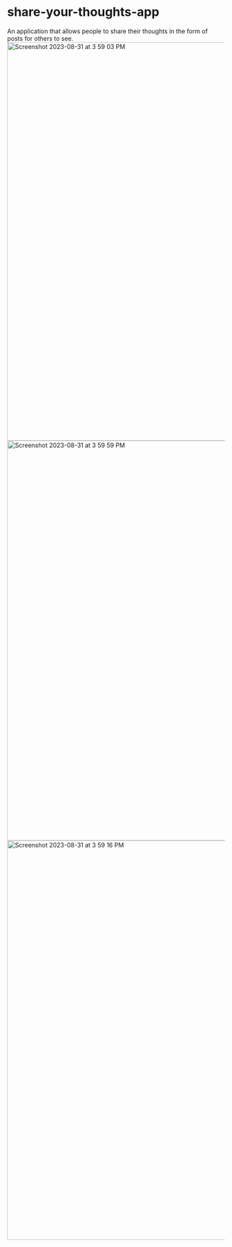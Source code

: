 # share-your-thoughts-app
An application that allows people to share their thoughts in the form of posts for others to see.
<img width="924" alt="Screenshot 2023-08-31 at 3 59 03 PM" src="https://github.com/mohamk29/share-your-thoughts-app/assets/49575465/6de85083-6043-45fa-b595-a706df8acee4">
<img width="927" alt="Screenshot 2023-08-31 at 3 59 59 PM" src="https://github.com/mohamk29/share-your-thoughts-app/assets/49575465/065903ab-3dbc-4b8d-bfda-5cd0f91ae797">
<img width="926" alt="Screenshot 2023-08-31 at 3 59 16 PM" src="https://github.com/mohamk29/share-your-thoughts-app/assets/49575465/61a6518f-6866-4df6-aa87-8570f7b2d434">
